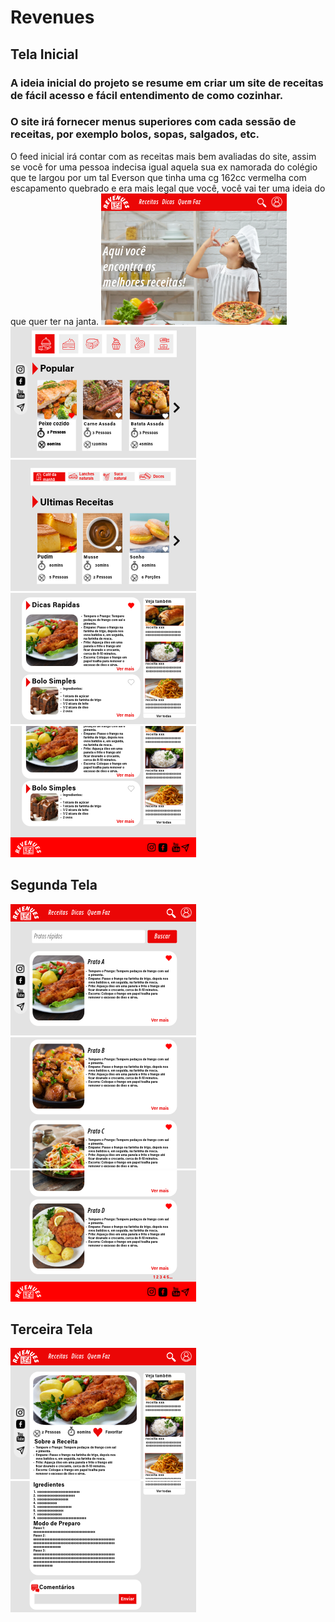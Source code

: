# Revenues
## Tela Inicial
### A ideia inicial do projeto se resume em criar um site de receitas de fácil acesso e fácil entendimento de como cozinhar.
### O site irá fornecer menus superiores com cada sessão de receitas, por exemplo bolos, sopas, salgados, etc.
 O feed inicial irá contar com as receitas mais bem avaliadas do site, assim se você for uma pessoa indecisa igual aquela sua ex namorada do colégio que te largou por um tal Everson que tinha uma cg 162cc vermelha com escapamento quebrado e era mais legal que você, você vai ter uma ideia do que quer ter na janta.
![1](telainicialpt1.png)
![2](telainicialpt2.png)
![3](telainicialpt3.png)
![4](telainicialpt4.png)
![5](telainicialptfinal.png)

###
## Segunda Tela
![7](tela2pt1.png)
![8](tela2pt2.png)
![9](tela2pt3.png)
## Terceira Tela
![10](tela3pt1.png)
![11](tela3pt2semrodape.png)

